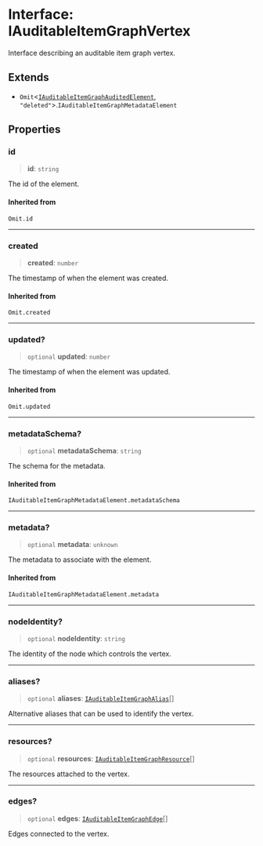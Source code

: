 # Interface: IAuditableItemGraphVertex

Interface describing an auditable item graph vertex.

## Extends

- `Omit`\<[`IAuditableItemGraphAuditedElement`](IAuditableItemGraphAuditedElement.md), `"deleted"`\>.`IAuditableItemGraphMetadataElement`

## Properties

### id

> **id**: `string`

The id of the element.

#### Inherited from

`Omit.id`

***

### created

> **created**: `number`

The timestamp of when the element was created.

#### Inherited from

`Omit.created`

***

### updated?

> `optional` **updated**: `number`

The timestamp of when the element was updated.

#### Inherited from

`Omit.updated`

***

### metadataSchema?

> `optional` **metadataSchema**: `string`

The schema for the metadata.

#### Inherited from

`IAuditableItemGraphMetadataElement.metadataSchema`

***

### metadata?

> `optional` **metadata**: `unknown`

The metadata to associate with the element.

#### Inherited from

`IAuditableItemGraphMetadataElement.metadata`

***

### nodeIdentity?

> `optional` **nodeIdentity**: `string`

The identity of the node which controls the vertex.

***

### aliases?

> `optional` **aliases**: [`IAuditableItemGraphAlias`](IAuditableItemGraphAlias.md)[]

Alternative aliases that can be used to identify the vertex.

***

### resources?

> `optional` **resources**: [`IAuditableItemGraphResource`](IAuditableItemGraphResource.md)[]

The resources attached to the vertex.

***

### edges?

> `optional` **edges**: [`IAuditableItemGraphEdge`](IAuditableItemGraphEdge.md)[]

Edges connected to the vertex.
